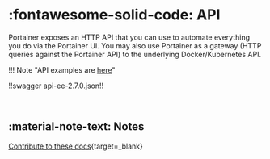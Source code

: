 # :fontawesome-solid-code: API

Portainer exposes an HTTP API that you can use to automate everything you do via the Portainer UI. You may also use Portainer as a gateway (HTTP queries against the Portainer API) to the underlying Docker/Kubernetes API.

!!! Note "API examples are [here](../api-examples/)"

!!swagger api-ee-2.7.0.json!!

<br>

## :material-note-text: Notes

[Contribute to these docs](https://github.com/portainer/portainer-docs/blob/master/contributing.md){target=_blank}